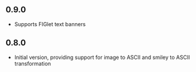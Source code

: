 ## 0.9.0
- Supports FIGlet text banners

## 0.8.0

- Initial version, providing support for image to ASCII and smiley to ASCII transformation
